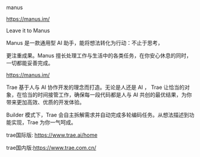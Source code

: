 manus


https://manus.im/



Leave it to Manus

Manus 是一款通用型 AI 助手，能将想法转化为行动：不止于思考，


更注重成果。Manus 擅长处理工作与生活中的各类任务，在你安心休息的同时，一切都能妥善完成。




https://manus.im/


Trae 基于人与 AI 协作开发的理念而打造。无论是人还是 AI ， Trae 让恰当的对象，在恰当的时间接管工作，确保每一段代码都是人与 AI 共创的最优结果，为你带来更加高效、优质的开发体验。



Builder 模式下，Trae 会自主拆解需求并自动完成多轮编码任务。从想法描述到功能实现，Trae 为你一气呵成。




trae国际版: https://www.trae.ai/home 


trae国内版:https://www.trae.com.cn/ 





















